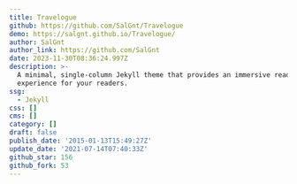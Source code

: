 ```yaml
---
title: Travelogue
github: https://github.com/SalGnt/Travelogue
demo: https://salgnt.github.io/Travelogue/
author: SalGnt
author_link: https://github.com/SalGnt
date: 2023-11-30T08:36:24.997Z
description: >-
  A minimal, single-column Jekyll theme that provides an immersive read
  experience for your readers.
ssg:
  - Jekyll
css: []
cms: []
category: []
draft: false
publish_date: '2015-01-13T15:49:27Z'
update_date: '2021-07-14T07:40:33Z'
github_star: 156
github_fork: 53
---
```


